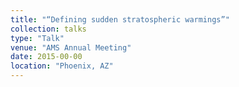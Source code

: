 ```yaml
---
title: "“Defining sudden stratospheric warmings”"
collection: talks
type: "Talk"
venue: "AMS Annual Meeting"
date: 2015-00-00
location: "Phoenix, AZ"
---
```

